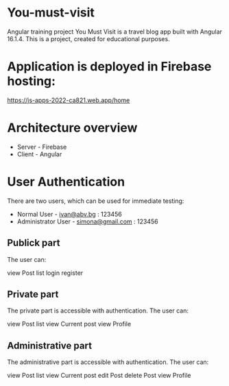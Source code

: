 # You-must-visit

Angular training project
You Must Visit is a travel blog app built with Angular 16.1.4. This is a project, created for educational purposes.

# Application is deployed in Firebase hosting:
https://js-apps-2022-ca821.web.app/home

# Architecture overview
- Server - Firebase
- Client - Angular

# User Authentication
There are two users, which can be used for immediate testing:
- Normal User - ivan@abv.bg : 123456
- Administrator User - simona@gmail.com : 123456

## Publick part
The user can:

view Post list
login
register

## Private part
The private part is accessible with authentication. The user can:

view Post list
view Current post
view Profile

## Administrative part
The administrative part is accessible with authentication. The user can:

view Post list
view Current post
edit Post
delete Post
view Profile
